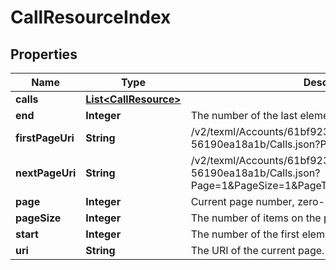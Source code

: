 

# CallResourceIndex


## Properties

| Name | Type | Description | Notes |
|------------ | ------------- | ------------- | -------------|
|**calls** | [**List&lt;CallResource&gt;**](CallResource.md) |  |  [optional] |
|**end** | **Integer** | The number of the last element on the page, zero-indexed. |  [optional] |
|**firstPageUri** | **String** | /v2/texml/Accounts/61bf923e-5e4d-4595-a110-56190ea18a1b/Calls.json?Page&#x3D;0&amp;PageSize&#x3D;1 |  [optional] |
|**nextPageUri** | **String** | /v2/texml/Accounts/61bf923e-5e4d-4595-a110-56190ea18a1b/Calls.json?Page&#x3D;1&amp;PageSize&#x3D;1&amp;PageToken&#x3D;MTY4AjgyNDkwNzIxMQ |  [optional] |
|**page** | **Integer** | Current page number, zero-indexed. |  [optional] |
|**pageSize** | **Integer** | The number of items on the page |  [optional] |
|**start** | **Integer** | The number of the first element on the page, zero-indexed. |  [optional] |
|**uri** | **String** | The URI of the current page. |  [optional] |



